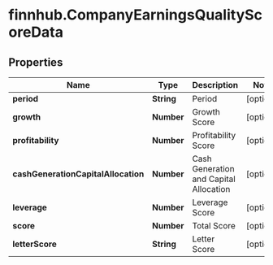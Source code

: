 # finnhub.CompanyEarningsQualityScoreData

## Properties

Name | Type | Description | Notes
------------ | ------------- | ------------- | -------------
**period** | **String** | Period | [optional] 
**growth** | **Number** | Growth Score | [optional] 
**profitability** | **Number** | Profitability Score | [optional] 
**cashGenerationCapitalAllocation** | **Number** | Cash Generation and Capital Allocation | [optional] 
**leverage** | **Number** | Leverage Score | [optional] 
**score** | **Number** | Total Score | [optional] 
**letterScore** | **String** | Letter Score | [optional] 


